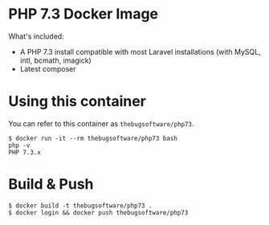 # PHP 7.3 Docker Image

What's included:
- A PHP 7.3 install compatible with most Laravel installations (with MySQL, intl, bcmath, imagick)
- Latest composer

# Using this container

You can refer to this container as `thebugsoftware/php73`.

```
$ docker run -it --rm thebugsoftware/php73 bash
php -v
PHP 7.3.x
```

# Build & Push

```
$ docker build -t thebugsoftware/php73 .
$ docker login && docker push thebugsoftware/php73
```
